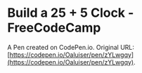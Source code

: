 # Build a 25 + 5 Clock - FreeCodeCamp

A Pen created on CodePen.io. Original URL: [https://codepen.io/Oaluiser/pen/zYLwgqy](https://codepen.io/Oaluiser/pen/zYLwgqy).

